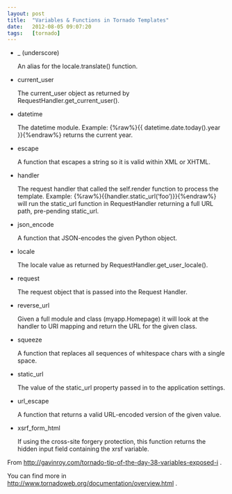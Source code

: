 ```yaml
---
layout: post
title:  "Variables & Functions in Tornado Templates"
date:   2012-08-05 09:07:20
tags:   [tornado]
---
```



* _ (underscore)

    An alias for the locale.translate() function.

* current_user

    The current_user object as returned by RequestHandler.get_current_user().
* datetime

    The datetime module.   Example: {%raw%}{{ datetime.date.today().year }}{%endraw%} returns the current year.

* escape
    
    A function that escapes a string so it is valid within XML or XHTML.

* handler

    The request handler that called the self.render function to process the template.  Example: {%raw%}{{handler.static_url(‘foo’)}}{%endraw%} will run the static_url function in RequestHandler returning a full URL path, pre-pending static_url.

* json_encode

    A function that JSON-encodes the given Python object.

* locale

    The locale value as returned by RequestHandler.get_user_locale().

* request
    
    The request object that is passed into the Request Handler.

* reverse_url 

    Given a full module and class (myapp.Homepage) it will look at the handler to URI mapping and return the URL for the given class.

* squeeze
  
    A function that replaces all sequences of whitespace chars with a single space.

* static_url

    The value of the static_url property passed in to the application settings.

* url_escape

    A function that returns a valid URL-encoded version of the given value.

* xsrf_form_html

    If using the cross-site forgery protection, this function returns the hidden input field containing the xrsf variable.

From <http://gavinroy.com/tornado-tip-of-the-day-38-variables-exposed-i> .

You can find more in <http://www.tornadoweb.org/documentation/overview.html> .
